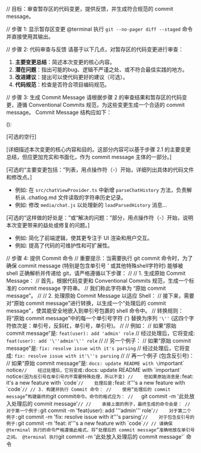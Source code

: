 // 目标：审查暂存区的代码变更，提供反馈，并生成符合规范的 commit message。

// 步骤 1: 显示暂存区变更
@terminal 执行 `git --no-pager diff --staged` 命令并直接使用其输出。

// 步骤 2: 代码审查与反馈
请基于以下几点，对暂存区的代码变更进行审查：
1.  **主要变更总结**：简述本次变更的核心内容。
2.  **潜在问题**：指出可能的bug、逻辑不严谨之处、或不符合最佳实践的地方。
3.  **改进建议**：提出可以使代码更好的建议（可选）。
4.  **代码规范**：检查是否符合项目编码规范。

// 步骤 3: 生成 Commit Message
请根据步骤 2 的审查结果和暂存区的代码变更，遵循 Conventional Commits 规范，为这些变更生成一个合适的 commit message。
Commit Message 结构应如下：

<type>(<scope>): <subject>

[可选的空行]

[详细描述本次变更的核心内容和目的。这部分内容可以基于步骤 2.1 的主要变更总结，但应更加充实和书面化，作为 commit message 主体的一部分。]

[可选的“主要变更包括：”列表，用点操作符（-）开始，详细列出具体的代码文件和修改点。]
- 例如: 在 `src/chatViewProvider.ts` 中新增 `parseChatHistory` 方法，负责解析从 .chatlog.md 文件读取的字符串历史记录。
- 例如: 修改 `media/chat.js` 以处理新的 `loadParsedHistory` 消息...

[可选的“这样做的好处是：”或“解决的问题：”部分，用点操作符（-）开始，说明本次变更带来的益处或修复的问题。]
- 例如: 简化了前端逻辑，使其更专注于 UI 渲染和用户交互。
- 例如: 提高了代码的可维护性和可扩展性。

// 步骤 4: 提供 Commit 命令
// 重要提示：当需要执行 git commit 命令时，为了确保 commit message (特别是包含单引号 ' 或其他特殊shell字符时) 能够被 shell 正确解析并传递给 git，请严格遵循以下步骤：
//
// 1. 生成原始 Commit Message：
//    首先，根据代码变更和 Conventional Commits 规范，生成一个标准的 commit message 字符串。
//    我们称此字符串为 “原始 commit message”。
//
// 2. 处理原始 Commit Message 以适应 Shell：
//    接下来，需要对“原始 commit message”进行转换，以生成一个“处理后的 commit message”，使其能安全地嵌入到单引号包裹的 shell 命令中。
//    转换规则：将“原始 commit message”中的每一个单引号字符 (') 替换为序列 `'\''` (这四个字符依次是：单引号，反斜杠，单引号，单引号)。
//
//    例如：
//    如果“原始 commit message”是: `feat(user): add 'admin' role`
//    经过处理后，它将变成: `feat(user): add '\''admin'\'' role`
//
//    另一个例子：
//    如果“原始 commit message”是: `fix: resolve issue with it's parsing`
//    经过处理后，它将变成: `fix: resolve issue with it'\''s parsing`
//
//    再一个例子 (包含反引号)：
//    如果“原始 commit message”是: `docs: update README with \`important\` notice`
//    经过处理后，它将变成: `docs: update README with \`important\` notice` (因为反引号在单引号内不需要特殊处理，所以不变)
//    但如果原始消息是: `feat: it's a new feature with \`code\``
//    处理后是: `feat: it'\''s a new feature with \`code\``
//
// 3. 构建并执行 Commit 命令：
//    使用“处理后的 commit message”构建最终的 `git commit` 命令。命令的格式应为：
//    `git commit -m '此处放入处理后的 commit message'`
//
//    承接上面的例子，最终生成的命令会是：
//    对于第一个例子: `git commit -m 'feat(user): add '\''admin'\'' role'`
//    对于第二个例子: `git commit -m 'fix: resolve issue with it'\''s parsing'`
//    对于包含反引号的例子: `git commit -m 'feat: it'\''s a new feature with \`code\``
//
// 请确保 @terminal 执行的命令严格遵循此格式，将“处理后的 commit message”准确地放在单引号之间。
@terminal 执行 `git commit -m '此处放入处理后的 commit message'` 命令

